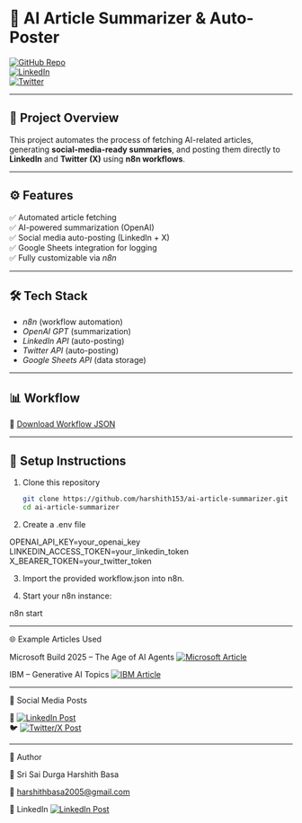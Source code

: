 # 🤖 AI Article Summarizer & Auto-Poster  

[![GitHub Repo](https://img.shields.io/badge/GitHub-harshith153-blue?logo=github)](https://github.com/harshith153)  
[![LinkedIn](https://img.shields.io/badge/LinkedIn-Harshith%20Basa-blue?logo=linkedin)](https://www.linkedin.com/in/sri-sai-durga-harshith-basa-b8a20724b)  
[![Twitter](https://img.shields.io/badge/Twitter-@Harshith153-blue?logo=twitter)](https://x.com/Harshith153)  

---

## 📌 Project Overview
This project automates the process of fetching AI-related articles, generating **social-media-ready summaries**, and posting them directly to **LinkedIn** and **Twitter (X)** using **n8n workflows**.

---

## ⚙ Features
✅ Automated article fetching  
✅ AI-powered summarization (OpenAI)  
✅ Social media auto-posting (LinkedIn + X)  
✅ Google Sheets integration for logging  
✅ Fully customizable via *n8n*  

---

## 🛠 Tech Stack
- *n8n* (workflow automation)  
- *OpenAI GPT* (summarization)  
- *LinkedIn API* (auto-posting)  
- *Twitter API* (auto-posting)  
- *Google Sheets API* (data storage)  

---

## 📊 Workflow

🔗 [Download Workflow JSON](https://drive.google.com/file/d/1JZa2l5YQvQBwMVDSYafrgUj2PRN6g58M/view?usp=sharing)  


---

## 🔑 Setup Instructions

1. Clone this repository  
   ```bash
   git clone https://github.com/harshith153/ai-article-summarizer.git
   cd ai-article-summarizer

2. Create a .env file

OPENAI_API_KEY=your_openai_key
LINKEDIN_ACCESS_TOKEN=your_linkedin_token
X_BEARER_TOKEN=your_twitter_token


3. Import the provided workflow.json into n8n.


4. Start your n8n instance:

n8n start




---

🌐 Example Articles Used

Microsoft Build 2025 – The Age of AI Agents  [![Microsoft Article](https://img.shields.io/badge/Microsoft-Build%202025-blue?logo=microsoft)](https://blogs.microsoft.com/blog/2025/05/19/microsoft-build-2025-the-age-of-ai-agents-and-building-the-open-agentic-web/)

IBM – Generative AI Topics [![IBM Article](https://img.shields.io/badge/IBM-Generative%20AI-blue?logo=ibm)](https://www.ibm.com/think/topics/generative-ai)



---

📢 Social Media Posts

🔗 [![LinkedIn Post](https://img.shields.io/badge/LinkedIn-Harshith%20Basa-blue?logo=linkedin)](https://www.linkedin.com/in/sri-sai-durga-harshith-basa-b8a20724b)  
🐦 [![Twitter/X Post](https://img.shields.io/badge/Twitter-@Harshith153-blue?logo=twitter)](https://x.com/Harshith153) 


---

📌 Author

👤 Sri Sai Durga Harshith Basa

📧 harshithbasa2005@gmail.com

🔗 LinkedIn [![LinkedIn Post](https://img.shields.io/badge/LinkedIn-Harshith%20Basa-blue?logo=linkedin)](https://www.linkedin.com/in/sri-sai-durga-harshith-basa-b8a20724b)
